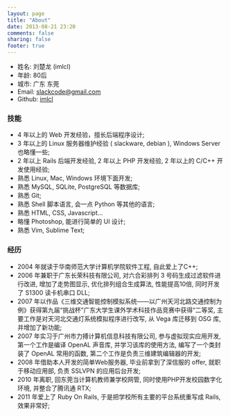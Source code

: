 ```yaml
---
layout: page
title: "About"
date: 2013-08-21 23:20
comments: false
sharing: false
footer: true
---
```

* 姓名: 刘楚龙 (imlcl)
* 年龄: 80后
* 城市: 广东 东莞
* Email: slackcode@gmail.com
* Github: [imlcl](https://github.com/imlcl)

### 技能
* 4 年以上的 Web 开发经验，擅长后端程序设计;
* 3 年以上的 Linux 服务器维护经验 ( slackware, debian ), Windows Server 也略懂一些;
* 2 年以上 Rails 后端开发经验, 2 年以上 PHP 开发经验, 2 年以上的 C/C++ 开发使用经验;
* 熟悉 Linux, Mac, Windows 环境下面开发;
* 熟悉 MySQL, SQLite, PostgreSQL 等数据库;
* 熟悉 Git;
* 熟悉 Shell 脚本语言, 会一点 Python 等其他的语言;
* 熟悉 HTML, CSS, Javascript...
* 略懂 Photoshop, 能进行简单的 UI 设计;
* 熟悉 Vim, Sublime Text;

### 经历
* 2004 年就读于华南师范大学计算机学院软件工程, 自此爱上了C++;
* 2006 年兼职于广东长荣科技有限公司, 对六合彩排列 3 号码生成过滤软件进行改进, 增加了走势图显示, 优化排列组合生成算法, 性能提高10倍, 同时开发了 S1300 读卡机串口 DLL;
* 2007 年以作品《三维交通智能控制模拟系统——以广州天河北路交通控制为例》获得第九届“挑战杯”广东大学生课外学术科技作品竞赛中获得“二等奖, 主要工作是对天河北交通灯系统模拟程序进行改写, 从 Vega 库迁移到 OSG 库, 并增加了新功能;
* 2007 年实习于广州市力搏计算机信息科技有限公司, 参与虚拟现实应用开发, 第一个工作是编译 OpenAL 声音库, 并学习该库的使用方法, 编写了一个类封装了 OpenAL 常用的函数, 第二个工作是负责三维建筑编辑器的开发;
* 2008 年借助本人开发的简单Web服务器, 毕业前拿到了深信服的 offer, 就职于移动应用部, 负责 SSLVPN 的应用后台开发;
* 2010 年离职, 回东莞当计算机教师兼学校网管, 同时使用PHP开发校园数字化环境, 并整合了腾讯通 RTX;
* 2011 年爱上了 Ruby On Rails, 于是把学校所有主要的平台系统重写成 Rails, 效果非常好;
